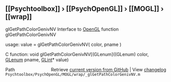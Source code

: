 ## [[Psychtoolbox]] &#8250; [[PsychOpenGL]] &#8250; [[MOGL]] &#8250; [[wrap]]

glGetPathColorGenivNV  Interface to [OpenGL](OpenGL) function glGetPathColorGenivNV  
  
usage:  value = glGetPathColorGenivNV( color, pname )  
  
C function:  void glGetPathColorGenivNV[(GLenum]((GLenum) color, [GLenum](GLenum) pname, [GLint](GLint)\* value)  




<div class="code_header" style="text-align:right;">
  <span style="float:left;">Path&nbsp;&nbsp;</span> <span class="counter">Retrieve <a href=
  "https://raw.github.com/Psychtoolbox-3/Psychtoolbox-3/beta/Psychtoolbox/PsychOpenGL/MOGL/wrap/_glGetPathColorGenivNV.m">current version from GitHub</a> | View <a href=
  "https://github.com/Psychtoolbox-3/Psychtoolbox-3/commits/beta/Psychtoolbox/PsychOpenGL/MOGL/wrap/_glGetPathColorGenivNV.m">changelog</a></span>
</div>
<div class="code">
  <code>Psychtoolbox/PsychOpenGL/MOGL/wrap/_glGetPathColorGenivNV.m</code>
</div>

